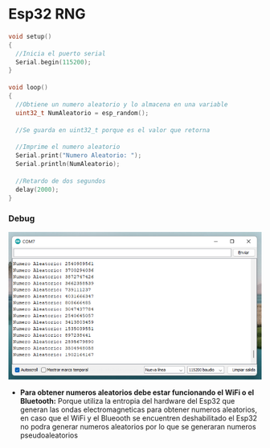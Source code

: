 # Esp32 RNG

```c++
void setup()
{
  //Inicia el puerto serial
  Serial.begin(115200);
}

void loop()
{
  //Obtiene un numero aleatorio y lo almacena en una variable
  uint32_t NumAleatorio = esp_random(); 
  
  //Se guarda en uint32_t porque es el valor que retorna
  
  //Imprime el numero aleatorio
  Serial.print("Numero Aleatorio: ");
  Serial.println(NumAleatorio);

  //Retardo de dos segundos
  delay(2000);
}
```

### Debug
<img src="https://github.com/IDiegoUlises/Esp32-RNG/blob/main/Imagenes/Numeros-Aleatorios.png" />

* **Para obtener numeros aleatorios debe estar funcionando el WiFi o el Bluetooth:** Porque utiliza la entropia del hardware del Esp32 que generan las ondas electromagneticas para obtener numeros aleatorios, en caso que el WiFi y el Blueooth se encuentren deshabilitado el Esp32 no podra generar numeros aleatorios por lo que se generaran numeros pseudoaleatorios
